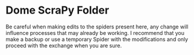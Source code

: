 # Dome ScraPy Folder

Be careful when making edits to the spiders present here, any change will influence processes that may already be working.
I recommend that you make a backup or use a temporary Spider with the modifications and only proceed with the exchange when you are sure.